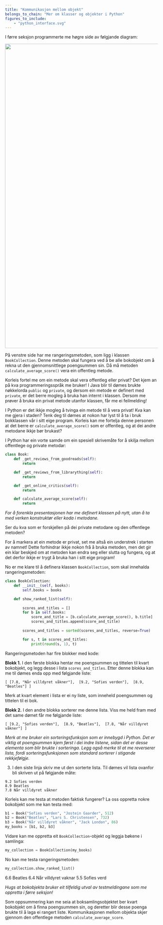 ```yaml
---
title: "Kommunikasjon mellom objekt"
belongs_to_chain: "Mer om klasser og objekter i Python"
figures_to_include:
	- "python_interface.svg"
---
```


I førre seksjon programmerte me høgre side av følgjande diagram:

<img src="/media/markdowncontent/assosiated_files/python_interface.svg" width="1000">

På venstre side har me rangeringsmetoden, som ligg i klassen `BookCollection`. Denne metoden skal fungera ved å be alle bokobjekt om å rekna ut den gjennomsnittlege poengsummen sin. Då må metoden `calculate_average_score()` vera ein offentleg metode.

Korleis fortel me om ein metode skal vera offentleg eller privat? Det kjem an på kva programmeringsspråk me bruker! I Java blir til dømes brukte nøkkelorda `public` og `private`, og dersom ein metode er definert med `private`, er det berre mogleg å bruka han internt i klassen. Dersom me prøver å bruka ein privat metode utanfor klassen, får me ei feilmelding!

I Python er det ikkje mogleg å tvinga ein metode til å vera privat! Kva kan me gjera i staden? Tenk deg til dømes at nokon har lyst til å ta i bruk bokklassen vår i sitt eige program. Korleis kan me fortelja denne personen at det berre er `calculate_average_score()` som er offentleg, og at dei andre metodane ikkje bør brukast?

I Python har ein vorte samde om ein spesiell skrivemåte for å skilja mellom offentlege og private metodar:

```python
class Book: 
    def _get_reviews_from_goodreads(self):
    	return

    def _get_reviews_from_librarything(self):
    	return

    def _get_online_critics(self):
    	return

    def calculate_average_score(self):
        return
```

*For å forenkla presentasjonen har me definert klassen på nytt, utan å ta med verken konstruktør eller koda i metodane.*

Ser du kva som er forskjellen på dei private metodane og den offentlege metoden?

For å markera at ein metode er privat, set me altså ein understrek i starten av namnet! Dette forhindrar ikkje nokon frå å bruka metoden, men det gir ein klar beskjed om at metoden kan endra seg eller slutta og fungera, og at det derfor ikkje er trygt å bruka han i sitt eige program!

No er me klare til å definera klassen `BookCollection`, som skal innehalda rangeringsmetoden:


```python
class BookCollection: 
    def __init__(self, books):
        self.books = books

    def show_ranked_list(self):
        
        scores_and_titles = []
        for b in self.books: 
            score_and_title = [b.calculate_average_score(), b.title]
            scores_and_titles.append(score_and_title)
        
        scores_and_titles = sorted(scores_and_titles, reverse=True)

        for s, t in scores_and_titles:
            print(round(s, 1), t)
```

Rangeringsmetoden har fire blokker med kode:

**Blokk 1.** I den første blokka hentar me poengsummen og tittelen til kvart bokobjekt, og legg desse i lista `scores_and_titles`. Etter denne blokka kan me til dømes enda opp med følgjande liste:

```
[ [7.8, "Når villdyret våkner"],  [9.2, "Sofies verden"],  [8.9, "Beatles"] ]
```
Merk at kvart element i lista er ei ny liste, som inneheld poengsummen og tittelen til ei bok.

**Blokk 2.** I den andre blokka sorterer me denne lista. Viss me held fram med det same dømet får me følgjande liste:

```
[ [9.2, "Sofies verden"],  [8.9, "Beatles"],  [7.8, "Når villdyret våkner"] ]
```
*Merk at me bruker ein sorteringsfunksjon som er innebygd i Python. Det er viktig at poengsummen kjem først i dei indre listene, sidan det er desse elementa som blir brukte i sorteringa. Legg også merke til at me reverserer lista, fordi sorteringsfunksjonen som standard sorterer i stigande rekkjefølgje.*

3. I den siste linja skriv me ut den sorterte lista. Til dømes vil lista ovanfor bli skriven ut på følgjande måte:

```
9.2 Sofies verden
8.9 Beatles
7.8 Når villdyret våkner
```

Korleis kan me testa at metoden faktisk fungerer? La oss oppretta nokre bokobjekt som me kan testa med:


```python
b1 = Book("Sofies verden", "Jostein Gaarder", 512)
b2 = Book("Beatles", "Lars S. Christensen", 732)
b3 = Book("Når villdyret våkner", "Jack London", 86)
my_books = [b1, b2, b3]
```

Vidare kan me oppretta eit `BookCollection`-objekt og leggja bøkene i samlinga:


```python
my_collection = BookCollection(my_books)
```

No kan me testa rangeringsmetoden:


```python
my_collection.show_ranked_list()
```

6.6 Beatles
6.4 Når villdyret vaknar
5.5 Sofies verd


*Hugs at bokobjekta bruker eit tilfeldig utval av testmeldingane som me oppretta i førre seksjon!*

Som oppsummering kan me seia at boksamlingsobjektet ber kvart bokobjekt om å finna poengsummen sin, og deretter blir desse poenga brukte til å laga ei rangert liste. Kommunikasjonen mellom objekta skjer gjennom den offentlege metoden `calculate_average_score`.

